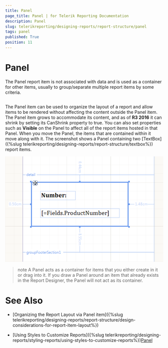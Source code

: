 ```yaml
---
title: Panel
page_title: Panel | for Telerik Reporting Documentation
description: Panel
slug: telerikreporting/designing-reports/report-structure/panel
tags: panel
published: True
position: 11
---
```


# Panel



The Panel report item is not associated with data and is used as a container for other items, usually to group/separate multiple report items by some criteria. 

## 

The Panel item can be used to organize the layout of a report and allow items to be rendered without affecting the content outside the Panel item.           The Panel item grows to accommodate its content, and as of __R3 2016__ it can shrink by setting its CanShrink property to true.           You can also set properties such as __Visible__ on the Panel to affect all of the report items hosted in that Panel.           When you move the Panel, the items that are contained within it move along with it. The           screenshot shows a Panel containing two [TextBox]({%slug telerikreporting/designing-reports/report-structure/textbox%}) report items.           

  ![](images/Panel.png)

>note A Panel acts as a container for items that you either create in it or drag into it. If you draw a Panel around an item that already exists in the Report Designer,             the Panel will not act as its container.           




# See Also


 * [Organizing the Report Layout via Panel item]({%slug telerikreporting/designing-reports/report-structure/design-considerations-for-report-item-layout%})

 * [Using Styles to Customize Reports]({%slug telerikreporting/designing-reports/styling-reports/using-styles-to-customize-reports%})[Panel](/reporting/api/Telerik.Reporting.Panel)
